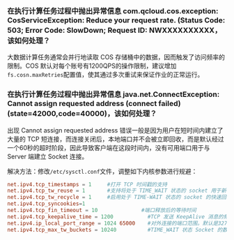 ### 在执行计算任务过程中抛出异常信息 com.qcloud.cos.exception: CosServiceException: Reduce your request rate. (Status Code: 503; Error Code: SlowDown; Request ID: NWXXXXXXXXXX，该如何处理？

大数据计算任务通常会并行地读取 COS 存储桶中的数据，因而触发了访问频率的限制。COS 默认对每个账号有1200QPS的操作限制，建议增加`fs.cosn.maxRetries`配置值，使其通过多次重试来保证作业的正常运行。

### 在执行计算任务过程中抛出异常信息 java.net.ConnectException: Cannot assign requested address (connect failed) (state=42000,code=40000)，该如何处理？

出现 Cannot assign requested address 错误一般是因为用户在短时间内建立了大量的 TCP 短连接，而连接关闭后，本地端口并不会被立即回收，而是默认经过一个60秒的超时阶段，因此导致客户端在这段时间内，没有可用端口用于与 Server 端建立 Socket 连接。

解决方法：修改`/etc/sysctl.conf`文件，调整如下内核参数进行规避：
```conf
net.ipv4.tcp_timestamps = 1     #打开 TCP 时间戳的支持
net.ipv4.tcp_tw_reuse = 1       #支持将处于 TIME_WAIT 状态的 socket 用于新的 TCP 连接
net.ipv4.tcp_tw_recycle = 1     #启用处于 TIME-WAIT 状态的 socket 的快速回收
net.ipv4.tcp_syncookies=1       
net.ipv4.tcp_fin_timeout = 10              #端口释放后的等待时间
net.ipv4.tcp_keepalive_time = 1200           #TCP 发送 KeepAlive 消息的频度。缺省是2小时，改为20分钟
net.ipv4.ip_local_port_range = 1024 65000    #对外连接的端口范围。默认是32768至61000，改为1024至65000
net.ipv4.tcp_max_tw_buckets = 10240          #TIME_WAIT 状态 Socket 的数量限制，如果超过了这个数量，新来的 TIME_WAIT 套接字会被直接释放，默认值是180000。适当地降低该参数可以减小处于 TIME_WAIT 状态 Socket 的数量
```

